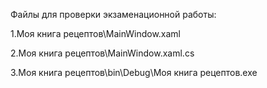 Файлы для проверки экзаменационной работы:

1.Моя книга рецептов\MainWindow.xaml

2.Моя книга рецептов\MainWindow.xaml.cs

3.Моя книга рецептов\bin\Debug\Моя книга рецептов.exe
